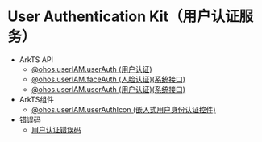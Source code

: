 # User Authentication Kit（用户认证服务）

- ArkTS API
  - [@ohos.userIAM.userAuth (用户认证)](js-apis-useriam-userauth.md)
  <!--Del-->
  - [@ohos.userIAM.faceAuth (人脸认证)(系统接口)](js-apis-useriam-faceauth-sys.md)
  - [@ohos.userIAM.userAuth (用户认证)(系统接口)](js-apis-useriam-userauth-sys.md)
  <!--DelEnd-->
- ArkTS组件
  - [@ohos.userIAM.userAuthIcon (嵌入式用户身份认证控件)](ohos-useriam-userauthicon.md)
- 错误码
  - [用户认证错误码](errorcode-useriam.md)
